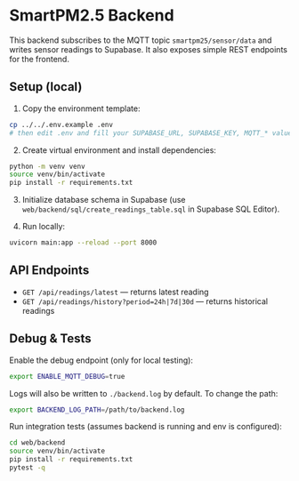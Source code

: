 # SmartPM2.5 Backend

This backend subscribes to the MQTT topic `smartpm25/sensor/data` and writes sensor readings to Supabase. It also exposes simple REST endpoints for the frontend.

## Setup (local)

1. Copy the environment template:

```bash
cp ../../.env.example .env
# then edit .env and fill your SUPABASE_URL, SUPABASE_KEY, MQTT_* values
```

2. Create virtual environment and install dependencies:

```bash
python -m venv venv
source venv/bin/activate
pip install -r requirements.txt
```

3. Initialize database schema in Supabase (use `web/backend/sql/create_readings_table.sql` in Supabase SQL Editor).

4. Run locally:

```bash
uvicorn main:app --reload --port 8000
```

## API Endpoints
- `GET /api/readings/latest` — returns latest reading
- `GET /api/readings/history?period=24h|7d|30d` — returns historical readings

## Debug & Tests

Enable the debug endpoint (only for local testing):

```bash
export ENABLE_MQTT_DEBUG=true
```

Logs will also be written to `./backend.log` by default. To change the path:

```bash
export BACKEND_LOG_PATH=/path/to/backend.log
```

Run integration tests (assumes backend is running and env is configured):

```bash
cd web/backend
source venv/bin/activate
pip install -r requirements.txt
pytest -q
```

